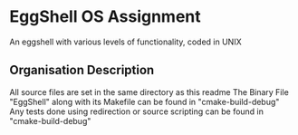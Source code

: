 # EggShell OS Assignment
An eggshell with various levels of functionality, coded in UNIX

## Organisation Description
All source files are set in the same directory as this readme
The Binary File "EggShell" along with its Makefile can be found in "cmake-build-debug"
Any tests done using redirection or source scripting can be found in "cmake-build-debug"


